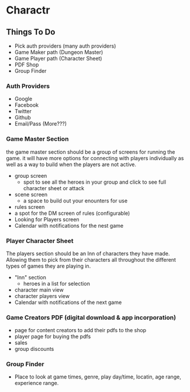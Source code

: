 # Charactr

## Things To Do

* Pick auth providers (many auth providers)
* Game Maker path (Dungeon Master)
* Game Player path (Character Sheet)
* PDF Shop
* Group Finder

### Auth Providers
- Google
- Facebook
- Twitter
- Github
- Email/Pass
(More???)

### Game Master Section

the game master section should be a group of screens for running the game. it will have more options for connecting with players individually as well as a way to build when the players are not active.

- group screen
  - spot to see all the heroes in your group and click to see full character sheet or attack
- scene screen 
  - a space to build out your enounters for use
-  rules screen
  - a spot for the DM screen of rules (configurable)
- Looking for Players screen
- Calendar with notifications for the nest game

### Player Character Sheet

The players section should be an Inn of characters they have made. Allowing them to pick from their characters all throughout the different types of games they are playing in.

- "Inn" section
  - heroes in a list for selection
- character main view
- character players view
- Calendar with notifications of the next game


### Game Creators PDF (digital download & app incorporation)

- page for content creators to add their pdfs to the shop
- player page for buying the pdfs
- sales
- group discounts

### Group Finder

- Place to look at game times, genre, play day/time, locatin, age range, experience range.
